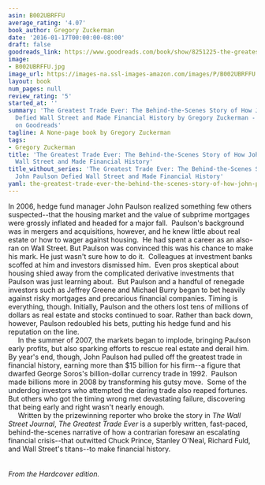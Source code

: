 ```yaml
---
asin: B002UBRFFU
average_rating: '4.07'
book_author: Gregory Zuckerman
date: '2016-01-17T00:00:00-08:00'
draft: false
goodreads_link: https://www.goodreads.com/book/show/8251225-the-greatest-trade-ever
image:
- B002UBRFFU.jpg
image_url: https://images-na.ssl-images-amazon.com/images/P/B002UBRFFU.01._SCLZZZZZZZ.jpg
layout: book
num_pages: null
review_rating: '5'
started_at: ''
summary: 'The Greatest Trade Ever: The Behind-the-Scenes Story of How John Paulson
  Defied Wall Street and Made Financial History by Gregory Zuckerman - rated 4.07/5
  on Goodreads'
tagline: A None-page book by Gregory Zuckerman
tags:
- Gregory Zuckerman
title: 'The Greatest Trade Ever: The Behind-the-Scenes Story of How John Paulson Defied
  Wall Street and Made Financial History'
title_without_series: 'The Greatest Trade Ever: The Behind-the-Scenes Story of How
  John Paulson Defied Wall Street and Made Financial History'
yaml: the-greatest-trade-ever-the-behind-the-scenes-story-of-how-john-paulson-defied-wall-street-and-made-financial-history
---
```


In 2006, hedge fund manager John Paulson realized something few others suspected--that the housing market and the value of subprime mortgages were grossly inflated and headed for a major fall.  Paulson's background was in mergers and acquisitions, however, and he knew little about real estate or how to wager against housing.  He had spent a career as an also-ran on Wall Street. But Paulson was convinced this was his chance to make his mark. He just wasn't sure how to do it.  Colleagues at investment banks scoffed at him and investors dismissed him.  Even pros skeptical about housing shied away from the complicated derivative investments that Paulson was just learning about.  But Paulson and a handful of renegade investors such as Jeffrey Greene and Michael Burry began to bet heavily against risky mortgages and precarious financial companies. Timing is everything, though. Initially, Paulson and the others lost tens of millions of dollars as real estate and stocks continued to soar. Rather than back down, however, Paulson redoubled his bets, putting his hedge fund and his reputation on the line.<br />     In the summer of 2007, the markets began to implode, bringing Paulson early profits, but also sparking efforts to rescue real estate and derail him. By year's end, though, John Paulson had pulled off the greatest trade in financial history, earning more than $15 billion for his firm--a figure that dwarfed George Soros's billion-dollar currency trade in 1992.  Paulson made billions more in 2008 by transforming his gutsy move.  Some of the underdog investors who attempted the daring trade also reaped fortunes. But others who got the timing wrong met devastating failure, discovering that being early and right wasn't nearly enough.<br />     Written by the prizewinning reporter who broke the story in <i>The Wall Street Journal</i>, <i>The Greatest Trade Ever </i>is a superbly written, fast-paced, behind-the-scenes narrative of how a contrarian foresaw an escalating financial crisis--that outwitted Chuck Prince, Stanley O'Neal, Richard Fuld, and Wall Street's titans--to make financial history.<br /><br /><br /><i>From the Hardcover edition.</i>